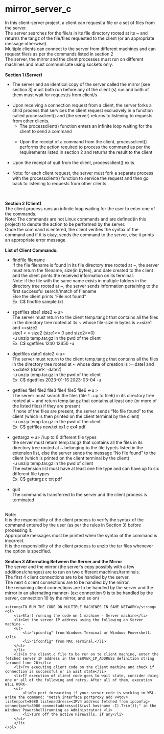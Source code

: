 # mirror_server_c

In this client-server project, a client can request a file or a set of files from the server.<br />
The server searches for the file/s in its file directory rooted at its ~ and returns the tar.gz of the
file/files requested to the client (or an appropriate message otherwise).<br />
Multiple clients can connect to the server from different machines and can request file/s as
per the commands listed in section 2<br />
The server, the mirror and the client processes must run on different machines and
must communicate using sockets only.<br /><br />
<strong>Section 1 (Server)</strong><br />
    <ul>
    <li>The server and an identical copy of the server called the mirror [see section 3] must
        both run before any of the client (s) run and both of them must wait for request/s
        from client/s</li><br />
    <li>Upon receiving a connection request from a client, the server forks a child process
        that services the client request exclusively in a function called processclient() and
        (the server) returns to listening to requests from other clients.<br />
        <ul>
        <li>The processclient() function enters an infinite loop waiting for the client to
            send a command</li><br />
        <li>Upon the receipt of a command from the client, processclient() performs the
            action required to process the command as per the requirements listed in
            section 2 and returns the result to the client</li><br />
        </ul>
    </li>
    <li>Upon the receipt of quit from the client, processclient() exits.</li><br />
    <li>Note: for each client request, the server must fork a separate process with the
        processclient() function to service the request and then go back to listening to
        requests from other clients</li><br />
    </ul><br />
<strong>Section 2 (Client)</strong><br />
    The client process runs an infinite loop waiting for the user to enter one of the commands.<br />
    Note: The commands are not Linux commands and are defined(in this project) to denote the
    action to be performed by the server.<br />
    Once the command is entered, the client verifies the syntax of the command and if it is okay,
    sends the command to the server, else it prints an appropriate error message.<br /><br />
    <strong>List of Client Commands:</strong><br />
    <ul>
        <li>findfile filename<br />
            If the file filename is found in its file directory tree rooted at ~, the server must
            return the filename, size(in bytes), and date created to the client and the
            client prints the received information on its terminal.<br />
            Note: if the file with the same name exists in multiple folders in the
            directory tree rooted at ~, the server sends information pertaining to
            the first successful search/match of filename<br />
            Else the client prints “File not found”<br />
            Ex: C$ findfile sample.txt</li><br />
        <li>sgetfiles size1 size2 <-u><br />
            The server must return to the client temp.tar.gz that contains all the files in
            the directory tree rooted at its ~ whose file-size in bytes is >=size1 and <=size2<br />
            size1 < = size2 (size1>= 0 and size2>=0)<br />
            -u unzip temp.tar.gz in the pwd of the client<br />
            Ex: C$ sgetfiles 1240 12450 -u</li><br />
        <li>dgetfiles date1 date2 <-u><br />
            The server must return to the client temp.tar.gz that contains all the files in the
            directory tree rooted at ~ whose date of creation is >=date1 and <=date2
            (date1<=date2)<br />
            -u unzip temp.tar.gz in the pwd of the client<br />
            Ex: C$ dgetfiles 2023-01-16 2023-03-04 -u</li><br />
        <li>getfiles file1 file2 file3 file4 file5 file6 <-u ><br />
            The server must search the files (file 1 ..up to file6) in its directory tree rooted
            at ~ and return temp.tar.gz that contains at least one (or more of the listed
            files) if they are present<br />
            If none of the files are present, the server sends “No file found” to the client
            (which is then printed on the client terminal by the client)<br />
            -u unzip temp.tar.gz in the pwd of the client<br />
            Ex: C$ getfiles new.txt ex1.c ex4.pdf</li><br />
        <li>gettargz <extension list> <-u> //up to 6 different file types<br />
            the server must return temp.tar.gz that contains all the files in its directory tree
            rooted at ~ belonging to the file type/s listed in the extension list, else the
            server sends the message “No file found” to the client (which is printed on the
            client terminal by the client)<br />
            -u unzip temp.tar.gz in the pwd of client<br />
            The extension list must have at least one file type and can have up to six
            different file types<br />
            Ex: C$ gettargz c txt pdf</li><br />
        <li>quit<br />
            The command is transferred to the server and the client process is terminated</li><br />
    </ul>
    Note:<br />
    It is the responsibility of the client process to verify the syntax of the command
    entered by the user (as per the rules in Section 3) before processing it.<br />
    Appropriate messages must be printed when the syntax of the command is
    incorrect.<br />
    It is the responsibility of the client process to unzip the tar files whenever the option
    is specified.<br /><br />
    <strong>Section 3 Alternating Between the Server and the Mirror</strong><br />
    The server and the mirror (the server’s copy possibly with a few
    additions/changes) are to run on two different machines/terminals.<br />
    The first 4 client connections are to be handled by the server.<br />
    The next 4 client connections are to be handled by the mirror.<br />
    The remaining client connections are to be handled by the server and the
    mirror in an alternating manner- (ex: connection 9 is to be handled by the
    server, connection 10 by the mirror, and so on)<br />
    
    <strong>TO RUN THE CODE ON MULTIPLE MACHINES IN SAME NETWORK</strong>
    <ol>
        <li>Start running the code on 1 machine - Server machine</li>
        <li>Get the server IP address using the following on Server machine -
        <ul>
            <li>"ipconfig" from Windows Terminal or Windows Powershell.</li>
            <li>"ifconfig" from MAC Terminal.</li>
        </ul>
        </li>
        <li>In the client.c file to be run on te client machine, enter the fetched server IP address in the SERVER_IP_ADDRESS definition string (around line 20)</li>
        <li>Try executing client code on the client machine and check if connection is successful or in wait state</li>
        <li>If execution of client code goes to wait state, consider doing one or all of the following and retry. After all of them, execution WILL WORK-
        <ul>
            <li>Do port forwarding if your server code is working in WSL. Write the command: "netsh interface portproxy add v4tov4 listenport=8080 listenaddress=<IPV4 address fetched from ipconfig> connectport=8080 connectaddress=$($(wsl hostname -I).Trim());" in the Windows Powershell(running as Administrator) <li>
            <li>Turn off the active Firewalls, if any</li>
        </ul>
        </li>
    </ol>
